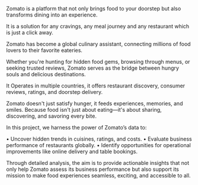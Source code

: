 Zomato is a platform that not only brings food to your doorstep but also transforms dining into an experience.  

It is a solution for any cravings, any meal journey and any restaurant which is just a click away.

Zomato has become a global culinary assistant, connecting millions of food lovers to their favorite eateries.

Whether you're hunting for hidden food gems, browsing through menus, or seeking trusted reviews, Zomato serves as the bridge between hungry souls and delicious destinations.

It Operates in multiple countries, it offers restaurant discovery, consumer reviews, ratings, and doorstep delivery. 

Zomato doesn't just satisfy hunger, it feeds experiences, memories, and smiles. Because food isn't just about eating—it's about sharing, discovering, and savoring every bite.

In this project, we harness the power of Zomato’s data to:

•	Uncover hidden trends in cuisines, ratings, and costs.
•	Evaluate business performance of restaurants globally.
•	Identify opportunities for operational improvements like online delivery and table bookings.

Through detailed analysis, the aim is to provide actionable insights that not only help Zomato assess 
its business performance but also support its mission to make food experiences seamless, exciting, and accessible to all.
